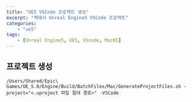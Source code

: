 ```yaml
---
title: "UE5 VSCode 프로젝트 생성"
excerpt: "맥에서 Unreal Engine5 VSCode 프로젝트"
categories:
    - "ue5"
tags:
    - [Unreal Engine5, UE5, VScode, MacOS]
---
```



## 프로젝트 생성

``` terminal
/Users/Shared/Epic\ Games/UE_5.0/Engine/Build/BatchFiles/Mac/GenerateProjectFiles.sh -project="<.uproject 파일 절대 경로>" -VSCode
```